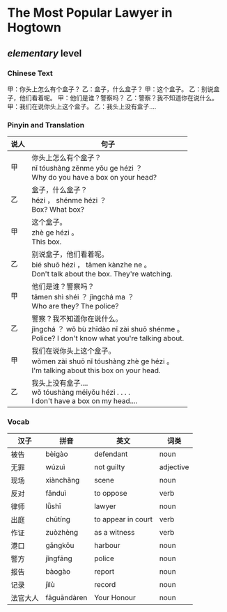 # The Most Popular Lawyer in Hogtown
## *elementary* level

### Chinese Text
甲：你头上怎么有个盒子？
乙：盒子，什么盒子？
甲：这个盒子。
乙：别说盒子，他们看着呢。
甲：他们是谁？警察吗？
乙：警察？我不知道你在说什么。
甲：我们在说你头上这个盒子。
乙：我头上没有盒子....

### Pinyin and Translation
|说人|句子|
|----|----|
|甲|你头上怎么有个盒子？<br />nǐ tóushàng zěnme yǒu ge hézi ？<br />Why do you have a box on your head?|
|乙|盒子，什么盒子？<br />hézi ， shénme hézi ？<br />Box? What box?|
|甲|这个盒子。<br />zhè ge hézi 。<br />This box.|
|乙|别说盒子，他们看着呢。<br />bié shuō hézi ， tāmen kànzhe ne 。<br />Don't talk about the box. They're watching.|
|甲|他们是谁？警察吗？<br />tāmen shì shéi ？ jǐngchá ma ？<br />Who are they? The police?|
|乙|警察？我不知道你在说什么。<br />jǐngchá ？ wǒ bù zhīdào nǐ zài shuō shénme 。<br />Police? I don't know what you're talking about.|
|甲|我们在说你头上这个盒子。<br />wǒmen zài shuō nǐ tóushàng zhè ge hézi 。<br />I'm talking about this box on your head.|
|乙|我头上没有盒子....<br />wǒ tóushàng méiyǒu hézi . . . .<br />I don't have a box on my head....|
### Vocab
|汉子|拼音|英文|词类|
|----|----|----|----|
|被告|bèigào|defendant|noun|
|无罪|wúzuì|not guilty|adjective|
|现场|xiànchǎng|scene|noun|
|反对|fǎnduì|to oppose|verb|
|律师|lǜshī|lawyer|noun|
|出庭|chūtíng|to appear in court|verb|
|作证|zuòzhèng|as a witness|verb|
|港口|gǎngkǒu|harbour|noun|
|警方|jǐngfāng|police|noun|
|报告|bàogào|report|noun|
|记录|jìlù|record|noun|
|法官大人|fǎguāndàren|Your Honour|noun|